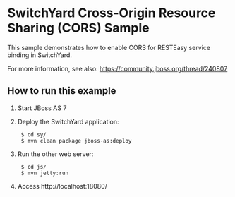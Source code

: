 # SwitchYard Cross-Origin Resource Sharing (CORS) Sample

This sample demonstrates how to enable CORS for RESTEasy service binding in SwitchYard.

For more information, see also: https://community.jboss.org/thread/240807

## How to run this example

1. Start JBoss AS 7

2. Deploy the SwitchYard application:

        $ cd sy/
        $ mvn clean package jboss-as:deploy

3. Run the other web server:

        $ cd js/
        $ mvn jetty:run

4. Access http://localhost:18080/
